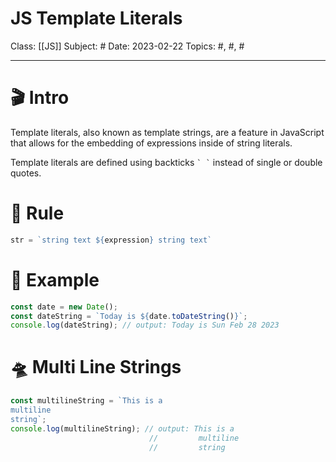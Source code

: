 # JS Template Literals
Class: [[JS]]
Subject: #
Date: 2023-02-22
Topics: #, #, # 

---

# 🎬 Intro 
Template literals, also known as template strings, are a feature in JavaScript that allows for the embedding of expressions inside of string literals. 

Template literals are defined using backticks `` ` ` `` instead of single or double quotes.

# 📏 Rule
```js
str = `string text ${expression} string text`
```

#  🔭 Example
```javascript
const date = new Date();
const dateString = `Today is ${date.toDateString()}`;
console.log(dateString); // output: Today is Sun Feb 28 2023
```


# 🛸 Multi Line Strings
```js
const multilineString = `This is a
multiline
string`;
console.log(multilineString); // output: This is a
                               //         multiline
                               //         string
```
